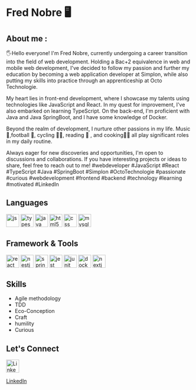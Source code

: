 # Fred Nobre  :desktop_computer:

## About me :
 :raised_hand_with_fingers_splayed:Hello everyone! I'm Fred Nobre, currently undergoing a career transition into the field of web development. Holding a Bac+2 equivalence in web and mobile web development, I've decided to follow my passion and further my education by becoming a web application developer at Simplon, while also putting my skills into practice through an apprenticeship at Octo Technologie.

My heart lies in front-end development, where I showcase my talents using technologies like JavaScript and React. In my quest for improvement, I've also embarked on learning TypeScript. On the back-end, I'm proficient with Java and Java SpringBoot, and I have some knowledge of Docker.

Beyond the realm of development, I nurture other passions in my life. Music :musical_note:,football :football:, cycling :biking_man:, reading :open_book: , and cooking:man_cook: all play significant roles in my daily routine.

Always eager for new discoveries and opportunities, I'm open to discussions and collaborations. If you have interesting projects or ideas to share, feel free to reach out to me! #webdeveloper #JavaScript #React #TypeScript #Java #SpringBoot #Simplon #OctoTechnologie #passionate #curious #webdevelopment #frontend #backend #technology #learning #motivated #LinkedIn

## Languages
<p> <img src="https://cdn.jsdelivr.net/gh/devicons/devicon@latest/icons/javascript/javascript-original.svg" alt="js" width="35"/>
 <img src="https://cdn.jsdelivr.net/gh/devicons/devicon@latest/icons/typescript/typescript-original.svg"alt="typescript" width="35" />
 <img src="https://cdn.jsdelivr.net/gh/devicons/devicon@latest/icons/java/java-original-wordmark.svg"alt="java" width="35" />
<img src="https://cdn.jsdelivr.net/gh/devicons/devicon@latest/icons/html5/html5-original-wordmark.svg"alt="html5" width="35" />
  <img src="https://cdn.jsdelivr.net/gh/devicons/devicon@latest/icons/css3/css3-original-wordmark.svg"alt="css" width="35" /> 
           <img src="https://cdn.jsdelivr.net/gh/devicons/devicon@latest/icons/mysql/mysql-original-wordmark.svg"alt="mysql" width="35" />
</p>

## Framework & Tools
<p>  <img src="https://cdn.jsdelivr.net/gh/devicons/devicon@latest/icons/react/react-original-wordmark.svg"alt="react" width="35"  />
            <img src="https://cdn.jsdelivr.net/gh/devicons/devicon@latest/icons/nestjs/nestjs-original-wordmark.svg"alt="nestjs"width="35" />
          <img src="https://cdn.jsdelivr.net/gh/devicons/devicon@latest/icons/spring/spring-original.svg"alt="spring"width="35" /> 
            <img src="https://cdn.jsdelivr.net/gh/devicons/devicon@latest/icons/jest/jest-plain.svg"alt="jest"width="35" />
             <img src="https://cdn.jsdelivr.net/gh/devicons/devicon@latest/icons/junit/junit-original.svg"alt="junit" width="35"/>
              <img src="https://cdn.jsdelivr.net/gh/devicons/devicon@latest/icons/docker/docker-original.svg"alt="docker" width="35" /> 
  <img src="https://cdn.jsdelivr.net/gh/devicons/devicon@latest/icons/nextjs/nextjs-original.svg"alt="nextjs"width="35" /></p>

## Skills 
- Agile methodology
- TDD
- Eco-Conception
- Craft
- humility
- Curious
## Let's Connect

<p>         <img src="https://cdn.jsdelivr.net/gh/devicons/devicon@latest/icons/linkedin/linkedin-original.svg"alt=LinkedIn width="35"/>
           
             
  [LinkedIn](https://www.linkedin.com/in/fred-nobre-17673ab3/)
          

          
